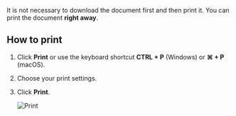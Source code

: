 It is not necessary to download the document first and then print it. You can print the document **right away**.

## **How to print**
1. Click **Print** or use the keyboard shortcut **CTRL + P** (Windows) or **⌘ + P** (macOS).
2. Choose your print settings.
3. Click **Print**.
    
    ![Print](https://lh3.googleusercontent.com/keep-bbsk/AGk0z-OPUA5g75Tqz7b-82PAJ9mrpifNTz1GTm6VUkYBdwioNOd7AcpU3o9JYVCENuWmmYRjNF6KurAmPq6-8mwVhNIba1TndhJav5bY8PM=s507)
